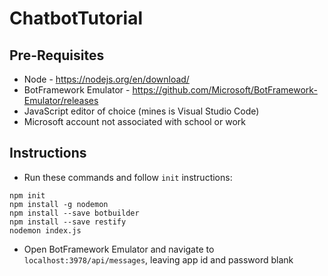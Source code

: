 # ChatbotTutorial
## Pre-Requisites ##
* Node - https://nodejs.org/en/download/
*	BotFramework Emulator - https://github.com/Microsoft/BotFramework-Emulator/releases
*	JavaScript editor of choice (mines is Visual Studio Code)
* Microsoft account not associated with school or work

## Instructions ##
* Run these commands and follow `init` instructions:
```
npm init
npm install -g nodemon
npm install --save botbuilder
npm install --save restify
nodemon index.js
```

* Open BotFramework Emulator and navigate to `localhost:3978/api/messages`, leaving app id and password blank
